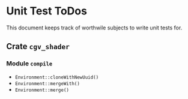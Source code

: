 # Unit Test ToDos

This document keeps track of worthwile subjects to write unit tests for.


## Crate `cgv_shader`
### Module `compile`
* `Environment::cloneWithNewUuid()`
* `Environment::mergeWith()`
* `Environment::merge()`

